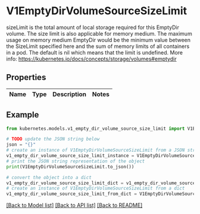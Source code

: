 # V1EmptyDirVolumeSourceSizeLimit

sizeLimit is the total amount of local storage required for this EmptyDir volume. The size limit is also applicable for memory medium. The maximum usage on memory medium EmptyDir would be the minimum value between the SizeLimit specified here and the sum of memory limits of all containers in a pod. The default is nil which means that the limit is undefined. More info: https://kubernetes.io/docs/concepts/storage/volumes#emptydir

## Properties

Name | Type | Description | Notes
------------ | ------------- | ------------- | -------------

## Example

```python
from kubernetes.models.v1_empty_dir_volume_source_size_limit import V1EmptyDirVolumeSourceSizeLimit

# TODO update the JSON string below
json = "{}"
# create an instance of V1EmptyDirVolumeSourceSizeLimit from a JSON string
v1_empty_dir_volume_source_size_limit_instance = V1EmptyDirVolumeSourceSizeLimit.from_json(json)
# print the JSON string representation of the object
print(V1EmptyDirVolumeSourceSizeLimit.to_json())

# convert the object into a dict
v1_empty_dir_volume_source_size_limit_dict = v1_empty_dir_volume_source_size_limit_instance.to_dict()
# create an instance of V1EmptyDirVolumeSourceSizeLimit from a dict
v1_empty_dir_volume_source_size_limit_from_dict = V1EmptyDirVolumeSourceSizeLimit.from_dict(v1_empty_dir_volume_source_size_limit_dict)
```
[[Back to Model list]](../README.md#documentation-for-models) [[Back to API list]](../README.md#documentation-for-api-endpoints) [[Back to README]](../README.md)


